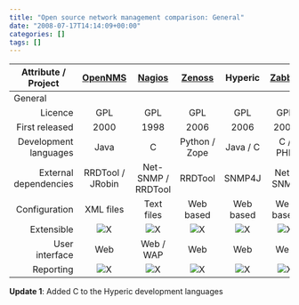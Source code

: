 ```yaml
---
title: "Open source network management comparison: General"
date: "2008-07-17T14:14:09+00:00"
categories: []
tags: []
---
```


<table class="attribute-tbl" border="0">
<thead>
<tr align="center">
<th>Attribute / Project</th>
<th><a href="http://www.opennms.org/">OpenNMS</a></th>
<th><a href="http://www.nagios.org/">Nagios</a></th>
<th><a href="http://www.zenoss.org/">Zenoss</a></th>
<th>Hyperic</th>
<th><a href="http://www.zabbix.com/">Zabbix</a></th>
</tr>
</thead>
<tbody>
<tr class="group-ttl">
<td colspan="6">General</td>
</tr>
<tr class="odd" align="center">
<td align="right">Licence</td>
<td>GPL</td>
<td>GPL</td>
<td>GPL</td>
<td>GPL</td>
<td>GPL</td>
</tr>
<tr align="center">
<td align="right">First released</td>
<td>2000</td>
<td>1998</td>
<td>2006</td>
<td>2006</td>
<td>2001</td>
</tr>
<tr class="odd" align="center">
<td align="right">Development languages</td>
<td>Java</td>
<td>C</td>
<td>Python / Zope</td>
<td>Java / C</td>
<td>C / PHP</td>
</tr>
<tr align="center">
<td align="right">External dependencies</td>
<td>RRDTool / JRobin</td>
<td>Net-SNMP / RRDTool</td>
<td>RRDTool</td>
<td>SNMP4J</td>
<td>Net-SNMP</td>
</tr>
<tr class="odd" align="center">
<td align="right">Configuration</td>
<td>XML files</td>
<td>Text files</td>
<td>Web based</td>
<td>Web based</td>
<td>Web based</td>
</tr>
<tr align="center">
<td align="right">Extensible</td>
<td><img src="//techteapot.com/wp-content/uploads/2008/07/tick.png" alt="X" /></td>
<td><img src="//techteapot.com/wp-content/uploads/2008/07/tick.png" alt="X" /></td>
<td><img src="//techteapot.com/wp-content/uploads/2008/07/tick.png" alt="X" /></td>
<td><img src="//techteapot.com/wp-content/uploads/2008/07/tick.png" alt="X" /></td>
<td><img src="//techteapot.com/wp-content/uploads/2008/07/tick.png" alt="X" /></td>
</tr>
<tr class="odd" align="center">
<td align="right">User interface</td>
<td>Web</td>
<td>Web / WAP</td>
<td>Web</td>
<td>Web</td>
<td>Web</td>
</tr>
<tr align="center">
<td align="right">Reporting</td>
<td><img src="//techteapot.com/wp-content/uploads/2008/07/tick.png" alt="X" /></td>
<td><img src="//techteapot.com/wp-content/uploads/2008/07/tick.png" alt="X" /></td>
<td><img src="//techteapot.com/wp-content/uploads/2008/07/tick.png" alt="X" /></td>
<td><img src="//techteapot.com/wp-content/uploads/2008/07/tick.png" alt="X" /></td>
<td><img src="//techteapot.com/wp-content/uploads/2008/07/tick.png" alt="X" /></td>
</tr>
</tbody></table>
<strong>Update 1</strong>: Added C to the Hyperic development languages
